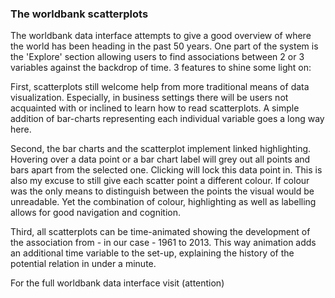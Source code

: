 ### The worldbank scatterplots


The worldbank data interface attempts to give a good overview of where the world has been heading in the past 50 years. One part of the system is the 'Explore' section allowing users to find associations between 2 or 3 variables against the backdrop of time. 3 features to shine some light on: 

First, scatterplots still welcome help from more traditional means of data visualization. Especially, in business settings there will be users not acquainted with or inclined to learn how to read scatterplots. A simple addition of bar-charts representing each individual variable goes a long way here. 

Second, the bar charts and the scatterplot implement linked highlighting. Hovering over a data point or a bar chart label will grey out all points and bars apart from the selected one. Clicking will lock this data point in. This is also my excuse to still give each scatter point a different colour. If colour was the only means to distinguish between the points the visual would be unreadable. Yet the combination of colour, highlighting as well as labelling allows for good navigation and cognition.

Third, all scatterplots can be time-animated showing the development of the association from - in our case - 1961 to 2013. This way animation adds an additional time variable to the set-up, explaining the history of the potential relation in under a minute. 

For the full worldbank data interface visit (attention)